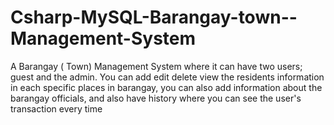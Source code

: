 # Csharp-MySQL-Barangay-town--Management-System
A Barangay ( Town) Management System where it can have two users; guest and the admin. You can add edit delete view the residents information in each specific places in barangay, you can also add information about the barangay officials, and also have history where you can see the user's transaction every time
